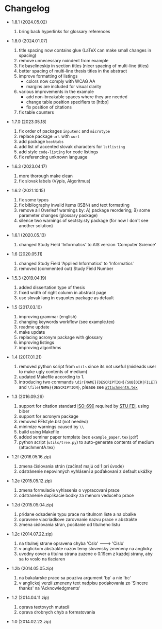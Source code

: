 # Changelog
 - 1.8.1 (2024.05.02)
   1. bring back hyperlinks for glossary references

 - 1.8.0 (2024.01.07)
   1. title spacing now contains glue (LaTeX can make small changes in spacing)
   2. remove unnecessary noindent from example
   3. fix baselineskip in section titles (nicer spacing of multi-line titles)
   4. better spacing of multi-line thesis titles in the abstract
   5. improve formatting of listings
      - colors now comply with WCAG AA
      - margins are included for visual clarity
   6. various improvements in the example
      - add non-breakable spaces where they are needed
      - change table position specifiers to [htbp]
      - fix position of citations
   7. fix table counters

 - 1.7.0 (2023.05.18)
   1. fix order of packages `inputenc` and `microtype`
   2. replace package `url` with `xurl`
   3. add package `booktabs`
   4. add list of accented slovak characters for `lstlisting`
   5. add style `code-listing` for code listings
   6. fix referencing unknown language

 - 1.6.3 (2023.04.17)
   1. more thorough make clean
   2. fix slovak labels (Výpis, Algoritmus)

 - 1.6.2 (2021.10.15)
   1. fix some typos
   2. fix bibliography invalid items (ISBN) and text formatting
   3. remove all Overleaf warnings by: A) package reordering; B) some parameter changes (glossary package)
   4. silence two warnings of sectsty.sty package (for now I don't see another solution)

 - 1.6.1 (2020.05.13)
   1. changed Study Field 'Informatics' to AIS version 'Computer Science'

 - 1.6 (2020.05.11)
   1. changed Study Field 'Applied Informatics' to 'Informatics'
   2. removed (commented out) Study Field Number

 - 1.5.3 (2019.04.19)
   1. added dissertation type of thesis
   2. fixed width of right column in abstract page
   3. use slovak lang in csquotes package as default

 - 1.5 (2017.03.10)
   1. improving grammar (english)
   2. changing keywords workflow (see example.tex)
   3. readme update
   4. make update
   5. replacing acronym package with glossary
   6. improving listings
   7. improving algorithms

 - 1.4 (2017.01.21)
   1. removed python script from `utils` since its not useful (misleads user to make ugly contents of medium)
   2. updated Makefile according to 1.
   3. introducing two commands `\dir{NAME}{DESCRIPTION}{SUB[DIR|FILE]}` and `\file{NAME}{DESCRIPTION}`, please see [`attachmentA.tex`](https://github.com/Kyslik/FEIStyle/blob/master/includes/attachmentA.tex)

 - 1.3 (2016.09.26)
   1. support for citation standard [ISO-690](https://github.com/michal-h21/biblatex-iso690) required by [STU FEI](http://www.fei.stuba.sk/sk/kniznica-fei/vzory-bibliografickych-odkazov-a-citovanie.html?page_id=1756), using biber
   2. support for acronym package
   3. removed FEIstyle.bst (not needed)
   4. minimize warnings caused by `\\`
   5. build using Makefile
   6. added seminar paper template (see `example_paper.tex|pdf`)
   7. python script (`utils/tree.py`) to auto-generate contents of medium (attachmentA.tex)

 - 1.2f (2016.05.16.zip)
   1. zmena číslovania strán (začínať majú od 1 pri úvode)
   2. odstránenie nepovinných vyhlásení a poďakovaní z default ukážky

 - 1.2e (2015.05.12.zip)
   1. zmena formulacie vyhlasenia o vypracovani prace
   2. odstranenie duplikacie bodky za menom veduceho prace

 - 1.2d (2015.05.04.zip)
   1. pridane odsadenie typu prace na titulnom liste a na obalke
   2. opravene viacriadkove zarovnanie nazvu prace v abstrakte
   3. zmena cislovania stran, pocitanie od titulneho listu

 - 1.2c (2014.07.22.zip)
   1. na titulnej strane opravena chyba 'Cslo' ---> 'Cislo'
   2. v anglickom abstrakte nazov temy slovensky zmeneny na anglicky
   3. uvodny cover a titulna strana zuzene o 0.19cm z kazdej strany, aby sa to voslo na tlaciaren

 - 1.2b (2014.05.05.zip)
   1. na bakalarske prace sa pouziva argument 'bp' a nie 'bc'
   2. v anglickej verzii zmeneny text nadpisu podakovania zo 'Sincere thanks' na 'Acknowledgments'
  
 - 1.2 (2014.04.11.zip)
   1. oprava textovych mutacii
   2. oprava drobnych chyb a formatovania
  
 - 1.0 (2014.02.22.zip)
